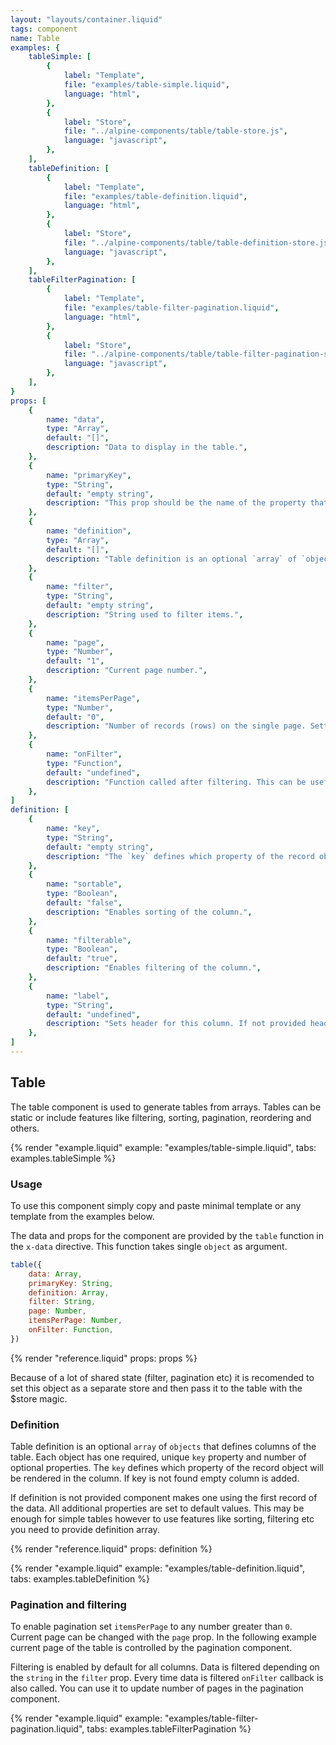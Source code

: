 ```yaml
---
layout: "layouts/container.liquid"
tags: component
name: Table
examples: {
    tableSimple: [
        {
            label: "Template",
            file: "examples/table-simple.liquid",
            language: "html",
        },
        {
            label: "Store",
            file: "../alpine-components/table/table-store.js",
            language: "javascript",
        },
    ],
    tableDefinition: [
        {
            label: "Template",
            file: "examples/table-definition.liquid",
            language: "html",
        },
        {
            label: "Store",
            file: "../alpine-components/table/table-definition-store.js",
            language: "javascript",
        },
    ],
    tableFilterPagination: [
        {
            label: "Template",
            file: "examples/table-filter-pagination.liquid",
            language: "html",
        },
        {
            label: "Store",
            file: "../alpine-components/table/table-filter-pagination-store.js",
            language: "javascript",
        },
    ],
}
props: [
    {
        name: "data",
        type: "Array",
        default: "[]",
        description: "Data to display in the table.",
    },
    {
        name: "primaryKey",
        type: "String",
        default: "empty string",
        description: "This prop should be the name of the property that is unique for every record.",
    },
    {
        name: "definition",
        type: "Array",
        default: "[]",
        description: "Table definition is an optional `array` of `objects` that defines columns of the table. See the detailed explanation below.",
    },
    {
        name: "filter",
        type: "String",
        default: "empty string",
        description: "String used to filter items.",
    },
    {
        name: "page",
        type: "Number",
        default: "1",
        description: "Current page number.",
    },
    {
        name: "itemsPerPage",
        type: "Number",
        default: "0",
        description: "Number of records (rows) on the single page. Setting it to the `0` disables pagination.",
    },
    {
        name: "onFilter",
        type: "Function",
        default: "undefined",
        description: "Function called after filtering. This can be useful, for example to update pagination component. See the example below.",
    },
]
definition: [
    {
        name: "key",
        type: "String",
        default: "empty string",
        description: "The `key` defines which property of the record object will be rendered in the column.",
    },
    {
        name: "sortable",
        type: "Boolean",
        default: "false",
        description: "Enables sorting of the column.",
    },
    {
        name: "filterable",
        type: "Boolean",
        default: "true",
        description: "Enables filtering of the column.",
    },
    {
        name: "label",
        type: "String",
        default: "undefined",
        description: "Sets header for this column. If not provided header is the same as key converted to Header Case.",
    },
]
---
```

## Table

The table component is used to generate tables from arrays. Tables can be static or include features like filtering, sorting, pagination, reordering and others.

{% render "example.liquid" example: "examples/table-simple.liquid", tabs: examples.tableSimple %}

### Usage

To use this component simply copy and paste minimal template or any template from the examples below.

The data and props for the component are provided by the `table` function in the `x-data` directive. This function takes single `object` as argument.

```javascript
table({
    data: Array,
    primaryKey: String,
    definition: Array,
    filter: String,
    page: Number,
    itemsPerPage: Number,
    onFilter: Function,
})
```

{% render "reference.liquid" props: props %}

Because of a lot of shared state (filter, pagination etc) it is recomended to set this object as a separate store and then pass it to the table with the $store magic.

### Definition

Table definition is an optional `array` of `objects` that defines columns of the table. Each object has one required, unique `key` property and number of optional properties. The `key` defines which property of the record object will be rendered in the column. If key is not found empty column is added.

If definition is not provided component makes one using the first record of the data. All additional properties are set to default values. This may be enough for simple tables however to use features like sorting, filtering etc you need to provide definition array.

{% render "reference.liquid" props: definition %}

{% render "example.liquid" example: "examples/table-definition.liquid", tabs: examples.tableDefinition %}

### Pagination and filtering

To enable pagination set `itemsPerPage` to any number greater than `0`. Current page can be changed with the `page` prop. In the following example current page of the table is controlled by the pagination component.

Filtering is enabled by default for all columns. Data is filtered depending on the `string` in the `filter` prop. Every time data is filtered `onFilter` callback is also called. You can use it to update number of pages in the pagination component.

{% render "example.liquid" example: "examples/table-filter-pagination.liquid", tabs: examples.tableFilterPagination %}
